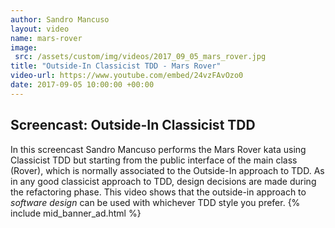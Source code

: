 ```yaml
---
author: Sandro Mancuso
layout: video
name: mars-rover
image:
 src: /assets/custom/img/videos/2017_09_05_mars_rover.jpg
title: "Outside-In Classicist TDD - Mars Rover"
video-url: https://www.youtube.com/embed/24vzFAvOzo0
date: 2017-09-05 10:00:00 +00:00
---
```


## Screencast: Outside-In Classicist TDD

In this screencast Sandro Mancuso performs the Mars Rover kata using Classicist TDD but starting from the public interface of the main class (Rover), which is normally associated to the Outside-In approach to TDD. As in any good classicist approach to TDD, design decisions are made during the refactoring phase. This video shows that the outside-in approach to _software design_ can be used with whichever TDD style you prefer. 
{% include mid_banner_ad.html %}